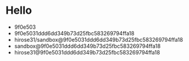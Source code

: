 # Hello

- 9f0e503
- 9f0e5031ddd6dd349b73d25fbc583269794ffa18
- hirose31/sandbox@9f0e5031ddd6dd349b73d25fbc583269794ffa18
- sandbox@9f0e5031ddd6dd349b73d25fbc583269794ffa18
- hirose31@9f0e5031ddd6dd349b73d25fbc583269794ffa18

